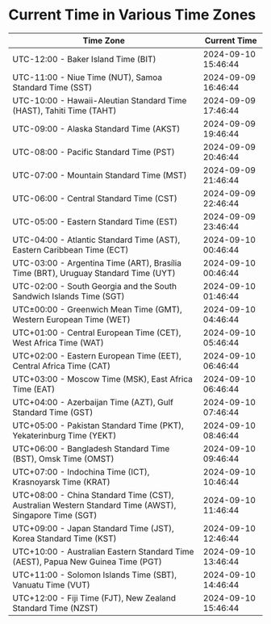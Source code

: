 # Current Time in Various Time Zones

| Time Zone | Current Time |
|-----------|--------------|
| UTC-12:00 - Baker Island Time (BIT) | 2024-09-10 15:46:44 |
| UTC-11:00 - Niue Time (NUT), Samoa Standard Time (SST) | 2024-09-09 16:46:44 |
| UTC-10:00 - Hawaii-Aleutian Standard Time (HAST), Tahiti Time (TAHT) | 2024-09-09 17:46:44 |
| UTC-09:00 - Alaska Standard Time (AKST) | 2024-09-09 19:46:44 |
| UTC-08:00 - Pacific Standard Time (PST) | 2024-09-09 20:46:44 |
| UTC-07:00 - Mountain Standard Time (MST) | 2024-09-09 21:46:44 |
| UTC-06:00 - Central Standard Time (CST) | 2024-09-09 22:46:44 |
| UTC-05:00 - Eastern Standard Time (EST) | 2024-09-09 23:46:44 |
| UTC-04:00 - Atlantic Standard Time (AST), Eastern Caribbean Time (ECT) | 2024-09-10 00:46:44 |
| UTC-03:00 - Argentina Time (ART), Brasília Time (BRT), Uruguay Standard Time (UYT) | 2024-09-10 00:46:44 |
| UTC-02:00 - South Georgia and the South Sandwich Islands Time (SGT) | 2024-09-10 01:46:44 |
| UTC±00:00 - Greenwich Mean Time (GMT), Western European Time (WET) | 2024-09-10 04:46:44 |
| UTC+01:00 - Central European Time (CET), West Africa Time (WAT) | 2024-09-10 05:46:44 |
| UTC+02:00 - Eastern European Time (EET), Central Africa Time (CAT) | 2024-09-10 06:46:44 |
| UTC+03:00 - Moscow Time (MSK), East Africa Time (EAT) | 2024-09-10 06:46:44 |
| UTC+04:00 - Azerbaijan Time (AZT), Gulf Standard Time (GST) | 2024-09-10 07:46:44 |
| UTC+05:00 - Pakistan Standard Time (PKT), Yekaterinburg Time (YEKT) | 2024-09-10 08:46:44 |
| UTC+06:00 - Bangladesh Standard Time (BST), Omsk Time (OMST) | 2024-09-10 09:46:44 |
| UTC+07:00 - Indochina Time (ICT), Krasnoyarsk Time (KRAT) | 2024-09-10 10:46:44 |
| UTC+08:00 - China Standard Time (CST), Australian Western Standard Time (AWST), Singapore Time (SGT) | 2024-09-10 11:46:44 |
| UTC+09:00 - Japan Standard Time (JST), Korea Standard Time (KST) | 2024-09-10 12:46:44 |
| UTC+10:00 - Australian Eastern Standard Time (AEST), Papua New Guinea Time (PGT) | 2024-09-10 13:46:44 |
| UTC+11:00 - Solomon Islands Time (SBT), Vanuatu Time (VUT) | 2024-09-10 14:46:44 |
| UTC+12:00 - Fiji Time (FJT), New Zealand Standard Time (NZST) | 2024-09-10 15:46:44 |
